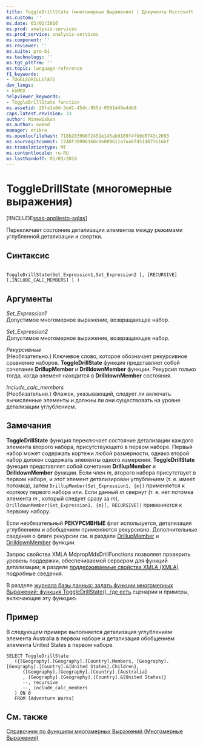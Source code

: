 ```yaml
---
title: ToggleDrillState (многомерные Выражения) | Документы Microsoft
ms.custom: ''
ms.date: 03/02/2016
ms.prod: analysis-services
ms.prod_service: analysis-services
ms.component: ''
ms.reviewer: ''
ms.suite: pro-bi
ms.technology: ''
ms.tgt_pltfrm: ''
ms.topic: language-reference
f1_keywords:
- TOGGLEDRILLSTATE
dev_langs:
- kbMDX
helpviewer_keywords:
- ToggleDrillState function
ms.assetid: 26fa1a0d-3ed1-45dc-955d-0591d49e4db9
caps.latest.revision: 33
author: Minewiskan
ms.author: owend
manager: erikre
ms.openlocfilehash: 718b2039b8f2451e145ab9109f4fb9d0743c2693
ms.sourcegitcommit: 1740f3090b168c0e809611a7aa6fd514075616bf
ms.translationtype: MT
ms.contentlocale: ru-RU
ms.lasthandoff: 05/03/2018
---
```

# <a name="toggledrillstate-mdx"></a>ToggleDrillState (многомерные выражения)
[!INCLUDE[ssas-appliesto-sqlas](../includes/ssas-appliesto-sqlas.md)]

  Переключает состояние детализации элементов между режимами углубленной детализации и свертки.  
  
## <a name="syntax"></a>Синтаксис  
  
```  
  
ToggleDrillState(Set_Expression1,Set_Expression2 [, [RECURSIVE] [,INCLUDE_CALC_MEMBERS] ] )  
```  
  
## <a name="arguments"></a>Аргументы  
 *Set_Expression1*  
 Допустимое многомерное выражение, возвращающее набор.  
  
 *Set_Expression2*  
 Допустимое многомерное выражение, возвращающее набор.  
  
 *Рекурсивные*  
 (Необязательно.) Ключевое слово, которое обозначает рекурсивное сравнение наборов. **ToggleDrillState** функция представляет собой сочетание **DrillupMember** и **DrilldownMember** функции. Рекурсия только тогда, когда элемент находится в **DrilldownMember** состояния.  
  
 *Include_calc_members*  
 (Необязательно.) Флажок, указывающий, следует ли включать вычисленные элементы и должны ли они существовать на уровне детализации углублением.  
  
## <a name="remarks"></a>Замечания  
 **ToggleDrillState** функция переключает состояние детализации каждого элемента второго набора, присутствующего в первом наборе. Первый набор может содержать кортежи любой размерности, однако второй набор должен содержать элементы одного измерения. **ToggleDrillState** функция представляет собой сочетание **DrillupMember** и **DrilldownMember** функции. Если член *m*, второго набора присутствует в первом наборе, и этот элемент детализирован углублением (т. е. имеет потомка), затем `DrillupMember(Set_Expression1, {m})` применяется к кортежу первого набора или. Если данный *m* свернут (т. е. нет потомка элемента *m* , который следует сразу за *m*), `DrilldownMember(Set_Expression1, {m}[, RECURSIVE])` применяется к первому набору.  
  
 Если необязательный **РЕКУРСИВНЫЕ** флаг используется, детализация углублением и обобщением применяются рекурсивно. Дополнительные сведения о флаге рекурсии см. в разделе [DrillupMember](../mdx/drillupmember-mdx.md) и [DrilldownMember](../mdx/drilldownmember-mdx.md) функции.  
  
 Запрос свойства XMLA MdpropMdxDrillFunctions позволяет проверить уровень поддержки, обеспечиваемой сервером для функций детализации; в разделе [поддерживаемые свойства XMLA &#40;XMLA&#41; ](../analysis-services/xmla/xml-elements-properties/propertylist-element-supported-xmla-properties.md) подробные сведения.  
  
 В разделе [журнала базы данных: задать функции многомерных Выражений: функция ToggleDrillState(), где есть](http://go.microsoft.com/fwlink/?LinkId=517759) сценарии и примеры, включающие эту функцию.  
  
## <a name="example"></a>Пример  
 В следующем примере выполняется детализация углублением элемента Australia в первом наборе и детализация обобщением элемента United States в первом наборе.  
  
```  
SELECT ToggleDrillState  
   ({[Geography].[Geography].[Country].Members, [Geography].[Geography].[Country].&[United States].Children},  
      {[Geography].[Geography].[Country].[Australia]  
      , [Geography].[Geography].[Country].&[United States]}  
      --, recursive  
      --, include_calc_members  
   ) ON 0  
   FROM [Adventure Works]  
```  
  
## <a name="see-also"></a>См. также  
 [Справочник по функциям многомерных Выражений &#40;Многомерные Выражения&#41;](../mdx/mdx-function-reference-mdx.md)  
  
  
